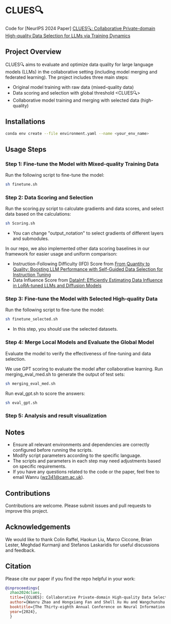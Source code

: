 # CLUES🔍

Code for [NeurIPS 2024 Paper] [CLUES🔍: Collaborative Private-domain High-quality Data Selection for LLMs via Training Dynamics](https://clues-llmdataquality.github.io/)

## Project Overview

CLUES🔍 aims to evaluate and optimize data quality for large language models (LLMs) in the collaborative setting (including model merging and federated learning). The project includes three main steps: 
- Original model training with raw data (mixed-quality data)
- Data scoring and selection with global threshold \<CLUES🔍\>
- Collaborative model training and merging with selected data (high-quality)

## Installations
```bash
conda env create --file environment.yaml --name <your_env_name>
```

## Usage Steps

### Step 1: Fine-tune the Model with Mixed-quality Training Data
Run the following script to fine-tune the model:

```bash
sh finetune.sh
```

### Step 2: Data Scoring and Selection

Run the scoring.py script to calculate gradients and data scores, and select data based on the calculations:
```bash
sh Scoring.sh
```
- You can change "output_notation" to select gradients of different layers and submodules.

In our repo, we also implemented other data scoring baselines in our framework for easier usage and uniform comparison:
-  Instruction-Following Difficulty (IFD) Score from [From Quantity to Quality: Boosting LLM Performance with Self-Guided Data Selection for Instruction Tuning](https://arxiv.org/abs/2308.12032)
- Data Influence Score from [DataInf: Efficiently Estimating Data Influence in LoRA-tuned LLMs and Diffusion Models](https://arxiv.org/abs/2310.00902)


### Step 3: Fine-tune the Model with Selected High-quality Data
Run the following script to fine-tune the model:

```bash
sh finetune_selected.sh
```
- In this step, you should use the selected datasets.

### Step 4: Merge Local Models and Evaluate the Global Model
Evaluate the model to verify the effectiveness of fine-tuning and data selection.  

We use GPT scoring to evaluate the model after collaborative learning. Run merging_eval_med.sh to generate the output of test sets:
```bash
sh merging_eval_med.sh 
```
Run eval_gpt.sh to score the answers:
```bash
sh eval_gpt.sh 
```

### Step 5: Analysis and result visualization

## Notes
- Ensure all relevant environments and dependencies are correctly configured before running the scripts.
- Modify script parameters according to the specific language.
- The scripts and parameters in each step may need adjustments based on specific requirements.
- If you have any questions related to the code or the paper, feel free to email Wanru (wz341@cam.ac.uk).

## Contributions
Contributions are welcome. Please submit issues and pull requests to improve this project.

## Acknowledgements
We would like to thank Colin Raffel, Haokun Liu, Marco Ciccone, Brian Lester, Meghdad Kurmanji and Stefanos Laskaridis for useful discussions and feedback.

## Citation
Please cite our paper if you find the repo helpful in your work:

```bibtex
@inproceedings{
  zhao2024clues,
  title={{CLUES}: Collaborative Private-domain High-quality Data Selection for LLMs via Training Dynamics},
  author={Wanru Zhao and Hongxiang Fan and Shell Xu Hu and Wangchunshu Zhou and Nicholas Donald Lane},
  booktitle={The Thirty-eighth Annual Conference on Neural Information Processing Systems (NeurIPS)},
  year={2024},
  }
```